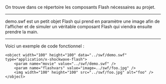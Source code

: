 On trouve dans ce répertoire les composants Flash nécessaires au projet.

---

demo.swf est un petit objet Flash qui prend en paramètre une image afin de l'afficher
et de simuler un véritable composant Flash qui viendra ensuite prendre la main.

---

Voici un exemple de code fonctionnel :

	<object width="100" height="100" data="../swf/demo.swf" type="application/x-shockwave-flash">
		<param name="movie" value="../swf/demo.swf" />
		<param name="flashvars" value="image=../swf/foo.jpg" />
		<img width="100" height="100" src="../swf/foo.jpg" alt="foo" />
	</object>